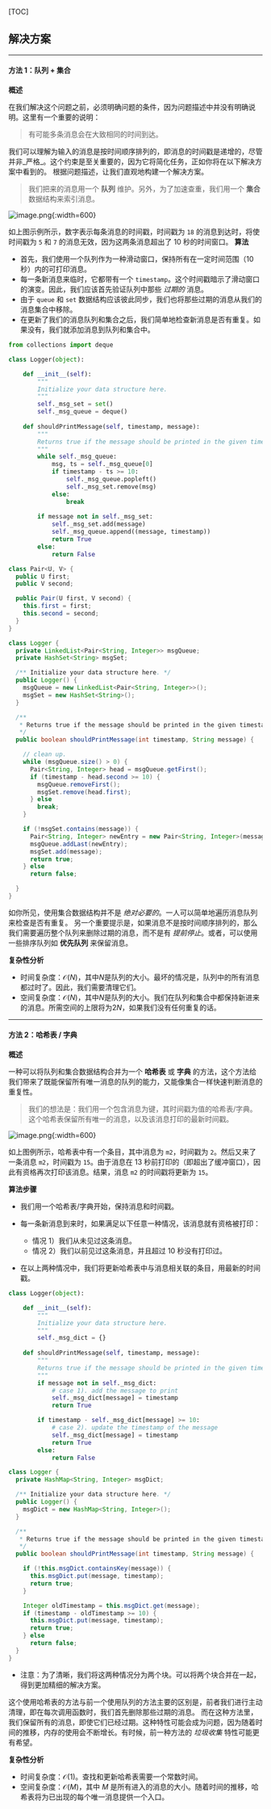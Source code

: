 [TOC]

## 解决方案

---

#### 方法 1：队列 + 集合

 **概述**

 在我们解决这个问题之前，必须明确问题的条件，因为问题描述中并没有明确说明。这里有一个重要的说明：
 >有可能多条消息会在大致相同的时间到达。

 我们可以理解为输入的消息是按时间顺序排列的，即消息的时间戳是递增的，尽管并非_严格_。这个约束是至关重要的，因为它将简化任务，正如你将在以下解决方案中看到的。
 根据问题描述，让我们直观地构建一个解决方案。

 >我们把来的消息用一个 **队列** 维护。另外，为了加速查重，我们用一个 **集合** 数据结构来索引消息。

 ![image.png](https://pic.leetcode.cn/1692171085-yXmyvT-image.png){:width=600}

 如上图示例所示，数字表示每条消息的时间戳，时间戳为 `18` 的消息到达时，将使时间戳为 `5` 和 `7` 的消息无效，因为这两条消息超出了 10 秒的时间窗口。
 **算法**

- 首先，我们使用一个队列作为一种滑动窗口，保持所有在一定时间范围（10 秒）内的可打印消息。
- 每一条新消息来临时，它都带有一个 `timestamp`。这个时间戳暗示了滑动窗口的演变。因此，我们应该首先验证队列中那些 _过期的_ 消息。
- 由于 `queue` 和 `set` 数据结构应该彼此同步，我们也将那些过期的消息从我们的消息集合中移除。
- 在更新了我们的消息队列和集合之后，我们简单地检查新消息是否有重复。如果没有，我们就添加消息到队列和集合中。

```python [solution1-Python]
from collections import deque

class Logger(object):

    def __init__(self):
        """
        Initialize your data structure here.
        """
        self._msg_set = set()
        self._msg_queue = deque()
    
    def shouldPrintMessage(self, timestamp, message):
        """
        Returns true if the message should be printed in the given timestamp, otherwise returns false.
        """
        while self._msg_queue:
            msg, ts = self._msg_queue[0]
            if timestamp - ts >= 10:
                self._msg_queue.popleft()
                self._msg_set.remove(msg)
            else:
                break
        
        if message not in self._msg_set:
            self._msg_set.add(message)
            self._msg_queue.append((message, timestamp))
            return True
        else:
            return False
```

```java [solution1-Java]
class Pair<U, V> {
  public U first;
  public V second;

  public Pair(U first, V second) {
    this.first = first;
    this.second = second;
  }
}

class Logger {
  private LinkedList<Pair<String, Integer>> msgQueue;
  private HashSet<String> msgSet;

  /** Initialize your data structure here. */
  public Logger() {
    msgQueue = new LinkedList<Pair<String, Integer>>();
    msgSet = new HashSet<String>();
  }

  /**
   * Returns true if the message should be printed in the given timestamp, otherwise returns false.
   */
  public boolean shouldPrintMessage(int timestamp, String message) {

    // clean up.
    while (msgQueue.size() > 0) {
      Pair<String, Integer> head = msgQueue.getFirst();
      if (timestamp - head.second >= 10) {
        msgQueue.removeFirst();
        msgSet.remove(head.first);
      } else
        break;
    }

    if (!msgSet.contains(message)) {
      Pair<String, Integer> newEntry = new Pair<String, Integer>(message, timestamp);
      msgQueue.addLast(newEntry);
      msgSet.add(message);
      return true;
    } else
      return false;

  }
}
```

 如你所见，使用集合数据结构并不是 _绝对必要的_。一人可以简单地遍历消息队列来检查是否有重复。
 另一个重要提示是，如果消息不是按时间顺序排列的，那么我们需要遍历整个队列来删除过期的消息，而不是有 _提前停止_。或者，可以使用一些排序队列如 **优先队列** 来保留消息。

 **复杂性分析**

 - 时间复杂度：$\mathcal{O}(N)$，其中$N$是队列的大小。最坏的情况是，队列中的所有消息都过时了。因此，我们需要清理它们。
 - 空间复杂度：$\mathcal{O}(N)$，其中$N$是队列的大小。我们在队列和集合中都保持新进来的消息。所需空间的上限将为$2N$，如果我们没有任何重复的话。


---

 #### 方法 2：哈希表 / 字典

 **概述**

 一种可以将队列和集合数据结构合并为一个 **哈希表** 或 **字典** 的方法，这个方法给我们带来了既能保留所有唯一消息的队列的能力，又能像集合一样快速判断消息的重复性。

 >我们的想法是：我们用一个包含消息为键，其时间戳为值的哈希表/字典。这个哈希表保留所有唯一的消息，以及该消息打印的最新时间戳。

 ![image.png](https://pic.leetcode.cn/1692171342-XiDhfj-image.png){:width=600}

 如上图例所示，哈希表中有一个条目，其中消息为 `m2`，时间戳为 `2`。然后又来了一条消息 `m2`，时间戳为 `15`。由于消息在 13 秒前打印的（即超出了缓冲窗口），因此有资格再次打印该消息。结果，消息 `m2` 的时间戳将更新为 `15`。

 **算法步骤**

 - 我们用一个哈希表/字典开始，保持消息和时间戳。
 - 每一条新消息到来时，如果满足以下任意一种情况，该消息就有资格被打印：
   - 情况 1）我们从未见过这条消息。
   - 情况 2）我们以前见过这条消息，并且超过 10 秒没有打印过。

 - 在以上两种情况中，我们将更新哈希表中与消息相关联的条目，用最新的时间戳。

```python [solution2-Python]
class Logger(object):

    def __init__(self):
        """
        Initialize your data structure here.
        """
        self._msg_dict = {}
    
    def shouldPrintMessage(self, timestamp, message):
        """
        Returns true if the message should be printed in the given timestamp, otherwise returns false.
        """
        if message not in self._msg_dict:
            # case 1). add the message to print
            self._msg_dict[message] = timestamp
            return True

        if timestamp - self._msg_dict[message] >= 10:
            # case 2). update the timestamp of the message
            self._msg_dict[message] = timestamp
            return True
        else:
            return False
```

```java [solution2-Java]
class Logger {
  private HashMap<String, Integer> msgDict;

  /** Initialize your data structure here. */
  public Logger() {
    msgDict = new HashMap<String, Integer>();
  }

  /**
   * Returns true if the message should be printed in the given timestamp, otherwise returns false.
   */
  public boolean shouldPrintMessage(int timestamp, String message) {

    if (!this.msgDict.containsKey(message)) {
      this.msgDict.put(message, timestamp);
      return true;
    }

    Integer oldTimestamp = this.msgDict.get(message);
    if (timestamp - oldTimestamp >= 10) {
      this.msgDict.put(message, timestamp);
      return true;
    } else
      return false;
  }
}
```

 * 注意：为了清晰，我们将这两种情况分为两个块。可以将两个块合并在一起，得到更加精细的解决方案。

 这个使用哈希表的方法与前一个使用队列的方法主要的区别是，前者我们进行主动清理，即在每次调用函数时，我们首先删除那些过期的消息。
 而在这种方法里，我们保留所有的消息，即使它们已经过期。这种特性可能会成为问题，因为随着时间的推移，内存的使用会不断增长。有时候，前一种方法的 _垃圾收集_ 特性可能更有希望。

 **复杂性分析**

 - 时间复杂度：$\mathcal{O}(1)$。查找和更新哈希表需要一个常数时间。
 - 空间复杂度：$\mathcal{O}(M)$，其中 $M$ 是所有进入的消息的大小。随着时间的推移，哈希表将为已出现的每个唯一消息提供一个入口。